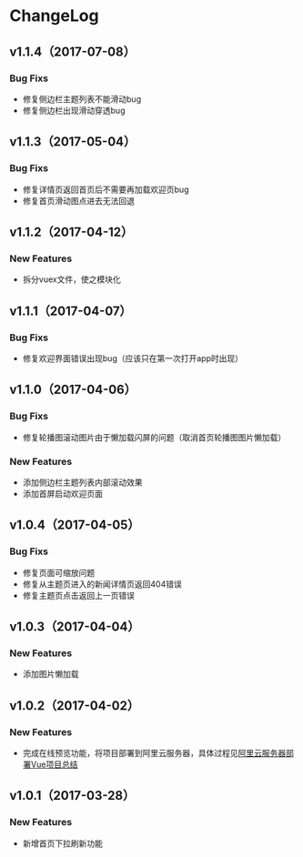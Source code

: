 # ChangeLog
## v1.1.4（2017-07-08）
### Bug Fixs
- 修复侧边栏主题列表不能滑动bug
- 修复侧边栏出现滑动穿透bug

## v1.1.3（2017-05-04）
### Bug Fixs
- 修复详情页返回首页后不需要再加载欢迎页bug
- 修复首页滑动图点进去无法回退

## v1.1.2（2017-04-12）
### New Features
- 拆分vuex文件，使之模块化

## v1.1.1（2017-04-07）
### Bug Fixs
- 修复欢迎界面错误出现bug（应该只在第一次打开app时出现）

## v1.1.0（2017-04-06）
### Bug Fixs
- 修复轮播图滚动图片由于懒加载闪屏的问题（取消首页轮播图图片懒加载）

### New Features
- 添加侧边栏主题列表内部滚动效果
- 添加首屏启动欢迎页面

## v1.0.4（2017-04-05）
### Bug Fixs
- 修复页面可缩放问题
- 修复从主题页进入的新闻详情页返回404错误
- 修复主题页点击返回上一页错误

## v1.0.3（2017-04-04）
### New Features
- 添加图片懒加载

## v1.0.2（2017-04-02）
### New Features
- 完成在线预览功能，将项目部署到阿里云服务器，具体过程见[阿里云服务器部署Vue项目总结](http://chenyubo.me/2017/04/02/deploy-vue-project-to-aliyun/)

## v1.0.1（2017-03-28）
### New Features
- 新增首页下拉刷新功能